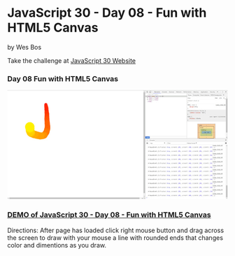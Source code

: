 # JavaScript 30  - Day 08 - Fun with HTML5 Canvas

by Wes Bos

Take the challenge at [JavaScript 30 Website](http://www.javascript30.com)


### Day 08 Fun with HTML5 Canvas

![Day 08 Fun with HTML5 Canvas](https://github.com/DKMitt/javascript30/blob/master/Day-08-Fun-with-HTML5-Canvas/images/day-8.gif)

### [DEMO of JavaScript 30  - Day 08 - Fun with HTML5 Canvas](http://www.dkmitt.com/mycoding/JavaScript30/Day-08-Fun-with-HTML5-Canvas/)

Directions: After page has loaded click right mouse button and drag across the screen to draw with your mouse a line with rounded ends that changes color and dimentions as you draw.
